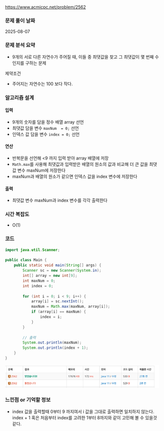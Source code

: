 https://www.acmicpc.net/problem/2562

### 문제 풀이 날짜
2025-08-07

### 문제 분석 요약
- 9개의 서로 다른 자연수가 주어질 때, 이들 중 최댓값을 찾고 그 최댓값이 몇 번째 수인지를 구하는 문제

제약조건
- 주어지는 자연수는 100 보다 작다.
### 알고리즘 설계

#### 입력
- 9개의 숫자를 담을 정수 배열 array 선언
- 최댓값 담을 변수 `maxNum  = 0;` 선언
- 인덱스 값 담을 변수 `index = 0;`  선언
#### 연산
-  반복문을 선언해 <9 까지 입력 받아 array 배열에 저장
- `Math.max`를 사용해 최댓값과 입력받은 배열의 원소의 값과 비교해 더 큰 값을 최댓값 변수 maxNum에 저장한다
- maxNum과 배열의 원소가 같으면 인덱스 값을 index 변수에 저장한다
#### 출력
- 최댓값 변수 maxNum과 index 변수를 각각 출력한다

### 시간 복잡도
- O(1)
### 코드
```java  
import java.util.Scanner;

public class Main {
    public static void main(String[] args) {
        Scanner sc = new Scanner(System.in);
        int[] array = new int[9];
        int maxNum = 0;
        int index = 0;

        for (int i = 0; i < 9; i++) {
            array[i] = sc.nextInt();
            maxNum = Math.max(maxNum, array[i]);
            if (array[i] == maxNum) {
                index = i;
            }
        }

        // 출력
        System.out.println(maxNum);
        System.out.println(index + 1);
    }
}
```
![b2562.png](b2562.png)


### 느낀점 or 기억할 정보
-  index 값을 출력할때 0부터 9 까지여서 i 값을 그대로 출력하면 일치하지 않는다. index + 1 혹은 처음부터 index를 고려한 1부터 8까지와 같이 고민해 볼 수 있을것 같다.